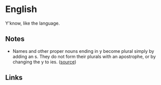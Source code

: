# English

Y'know, like the language.

## Notes

- Names and other proper nouns ending in y become plural simply by adding an s. They do not form their plurals with an apostrophe, or by changing the y to ies. ([source](https://www.grammarbook.com/punctuation/apostro.asp#:~:text=Names%20and%20other%20proper%20nouns%20ending%20in%20y%20become%20plural%20simply%20by%20adding%20an%20s.%20They%20do%20not%20form%20their%20plurals%20with%20an%20apostrophe%2C%20or%20by%20changing%20the%20y%20to%20ies.))

## Links
